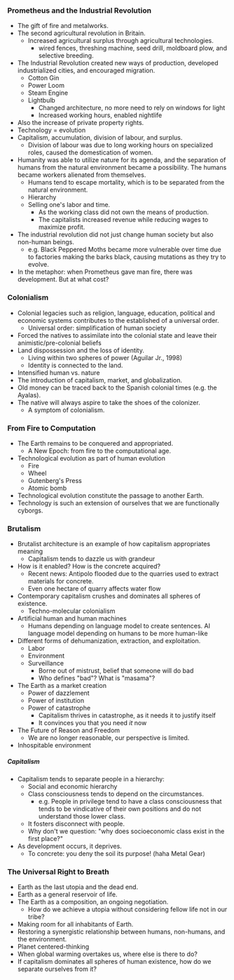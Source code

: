### Prometheus and the Industrial Revolution
- The gift of fire and metalworks.
- The second agricultural revolution in Britain.
	- Increased agricultural surplus through agricultural technologies.
		- wired fences, threshing machine, seed drill, moldboard plow, and selective breeding.
- The Industrial Revolution created new ways of production, developed industrialized cities, and encouraged migration.
	- Cotton Gin
	- Power Loom
	- Steam Engine
	- Lightbulb
		- Changed architecture, no more need to rely on windows for light
		- Increased working hours, enabled nightlife
- Also the increase of private property rights.
- Technology = evolution
- Capitalism, accumulation, division of labour, and surplus.
	- Division of labour was due to long working hours on specialized roles, caused the domestication of women.
- Humanity was able to utilize nature for its agenda, and the separation of humans from the natural environment became a possibility. The humans became workers alienated from themselves.
	- Humans tend to escape mortality, which is to be separated from the natural environment.
	- Hierarchy
	- Selling one's labor and time.
		- As the working class did not own the means of production.
		- The capitalists increased revenue while reducing wages to maximize profit.
- The industrial revolution did not just change human society but also non-human beings.
	- e.g. Black Peppered Moths became more vulnerable over time due to factories making the barks black, causing mutations as they try to evolve.
- In the metaphor: when Prometheus gave man fire, there was development. But at what cost?

### Colonialism
- Colonial legacies such as religion, language, education, political and economic systems contributes to the established of a universal order.
	- Universal order: simplification of human society
- Forced the natives to assimilate into the colonial state and leave their animistic/pre-colonial beliefs
- Land dispossession and the loss of identity.
	- Living within two spheres of power (Aguilar Jr., 1998)
	- Identity is connected to the land.
- Intensified human vs. nature
- The introduction of capitalism, market, and globalization.
- Old money can be traced back to the Spanish colonial times (e.g. the Ayalas).
- The native will always aspire to take the shoes of the colonizer.
	- A symptom of colonialism.
### From Fire to Computation
- The Earth remains to be conquered and appropriated.
	- A New Epoch: from fire to the computational age.
- Technological evolution as part of human evolution
	- Fire
	- Wheel
	- Gutenberg's Press
	- Atomic bomb
- Technological evolution constitute the passage to another Earth.
- Technology is such an extension of ourselves that we are functionally cyborgs.
### Brutalism
- Brutalist architecture is an example of how capitalism appropriates meaning
	- Capitalism tends to dazzle us with grandeur
- How is it enabled? How is the concrete acquired?
	- Recent news: Antipolo flooded due to the quarries used to extract materials for concrete.
	- Even one hectare of quarry affects water flow
- Contemporary capitalism crushes and dominates all spheres of existence.
	- Techno-molecular colonialism
- Artificial human and human machines
	- Humans depending on language model to create sentences. AI language model depending on humans to be more human-like
- Different forms of dehumanization, extraction, and exploitation.
	- Labor
	- Environment
	- Surveillance
		- Borne out of mistrust, belief that someone will do bad
		- Who defines "bad"? What is "masama"?
- The Earth as a market creation
	- Power of dazzlement
	- Power of institution
	- Power of catastrophe
		- Capitalism thrives in catastrophe, as it needs it to justify itself
		- It convinces you that you need *it* now
- The Future of Reason and Freedom
	- We are no longer reasonable, our perspective is limited.
- Inhospitable environment
##### Capitalism
- Capitalism tends to separate people in a hierarchy:
	- Social and economic hierarchy
	- Class consciousness tends to depend on the circumstances.
		- e.g. People in privilege tend to have a class consciousness that tends to be vindicative of their own positions and do not understand those lower class.
	- It fosters disconnect with people.
	- Why don't we question: "why does socioeconomic class exist in the first place?"
- As development occurs, it deprives.
	- To concrete: you deny the soil its purpose! (haha Metal Gear)
### The Universal Right to Breath
- Earth as the last utopia and the dead end.
- Earth as a general reservoir of life.
- The Earth as a composition, an ongoing negotiation.
	- How do we achieve a utopia without considering fellow life not in our tribe?
- Making room for all inhabitants of Earth.
- Restoring a synergistic relationship between humans, non-humans, and the environment.
- Planet centered-thinking
- When global warming overtakes us, where else is there to do?
- If capitalism dominates all spheres of human existence, how do we separate ourselves from it?